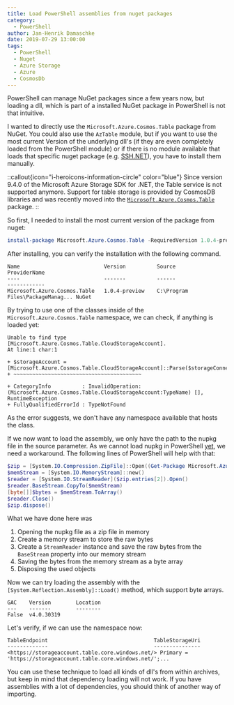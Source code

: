 ```yaml
---
title: Load PowerShell assemblies from nuget packages
category:
  - PowerShell
author: Jan-Henrik Damaschke
date: 2019-07-29 13:00:00
tags:
  - PowerShell
  - Nuget
  - Azure Storage
  - Azure
  - CosmosDb
---
```


PowerShell can manage NuGet packages since a few years now, but loading a dll, which is part of a installed NuGet package in PowerShell is not that intuitive.

<!-- more -->

I wanted to directly use the `Microsoft.Azure.Cosmos.Table` package from NuGet. You could also use the `AzTable` module, but if you want to use the most current Version of the underlying dll's (if they are even completely loaded from the PowerShell module) or if there is no module available that loads that specific nuget package (e.g. [SSH.NET](https://www.nuget.org/packages/SSH.NET)), you have to install them manually.

::callout{icon="i-heroicons-information-circle" color="blue"}
Since version 9.4.0 of the Microsoft Azure Storage SDK for .NET, the Table service is not supported anymore. Support for table storage is provided by CosmosDB libraries and was recently moved into the [`Microsoft.Azure.Cosmos.Table`](https://www.nuget.org/packages/Microsoft.Azure.Cosmos.Table) package.
::

So first, I needed to install the most current version of the package from nuget:

```powershell
install-package Microsoft.Azure.Cosmos.Table -RequiredVersion 1.0.4-preview -source https://www.nuget.org/api/v2
```

After installing, you can verify the installation with the following command.

```
Name                           Version          Source                           ProviderName
----                           -------          ------                           ------------
Microsoft.Azure.Cosmos.Table   1.0.4-preview    C:\Program Files\PackageManag... NuGet
```

By trying to use one of the classes inside of the `Microsoft.Azure.Cosmos.Table` namespace, we can check, if anything is loaded yet:

```
Unable to find type [Microsoft.Azure.Cosmos.Table.CloudStorageAccount].
At line:1 char:1

+ $storageAccount = [Microsoft.Azure.Cosmos.Table.CloudStorageAccount]::Parse($storageConnectionString)
+ ~~~~~~~~~~~~~~~~~~~~~~~~~~~~~~~~~~~~~~~~~

+ CategoryInfo          : InvalidOperation: (Microsoft.Azure.Cosmos.Table.CloudStorageAccount:TypeName) [], RuntimeException
+ FullyQualifiedErrorId : TypeNotFound
```

As the error suggests, we don't have any namespace available that hosts the class.

If we now want to load the assembly, we only have the path to the nupkg file in the source parameter. As we cannot load nupkg in PowerShell [yet](https://github.com/PowerShell/PowerShell/issues/7259), we need a workaround.
The following lines of PowerShell will help with that:

```powershell
$zip = [System.IO.Compression.ZipFile]::Open((Get-Package Microsoft.Azure.Cosmos.Table).Source,"Read")
$memStream = [System.IO.MemoryStream]::new()
$reader = [System.IO.StreamReader]($zip.entries[2]).Open()
$reader.BaseStream.CopyTo($memStream)
[byte[]]$bytes = $memStream.ToArray()
$reader.Close()
$zip.dispose()
```

What we have done here was

1. Opening the nupkg file as a zip file in memory
2. Create a memory stream to store the raw bytes
3. Create a `StreamReader` instance and save the raw bytes from the `BaseStream` property into our memory stream
4. Saving the bytes from the memory stream as a byte array
5. Disposing the used objects

Now we can try loading the assembly with the `[System.Reflection.Assembly]::Load()` method, which support byte arrays.

```
GAC    Version        Location
---    -------        --------
False  v4.0.30319
```

Let's verify, if we can use the namespace now:

```
TableEndpoint                                  TableStorageUri
-------------                                  ---------------
<https://storageaccount.table.core.windows.net/> Primary = 'https://storageaccount.table.core.windows.net/';...
```

You can use these technique to load all kinds of dll's from within archives, but keep in mind that dependency loading will not work. If you have assemblies with a lot of dependencies, you should think of another way of importing.
